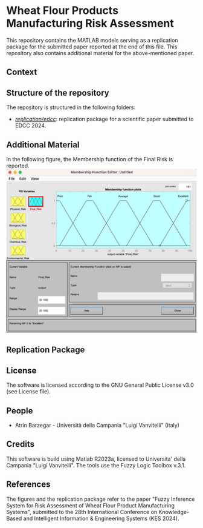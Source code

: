 # Wheat Flour Products Manufacturing Risk Assessment

This repository contains the MATLAB models serving as a replication package for the submitted paper reported at the end of this file. This repository also contains additional material for the above-mentioned paper.

## Context
<!-- @Atrin: here a breif summary of the scope and the context of the paper (no more than 4 lines) --> 


## Structure of the repository
The repository is structured in the following folders:
<!-- @Atrin: describe the content of the folders --> 
* *[replication/edcc](replication/edcc/README.md)*: replication package for a scientific paper submitted to EDCC 2024.



## Additional Material
<!-- @Atrin: put some description of the figures and the figures as well -->


In the following figure, the Membership function of the Final Risk is reported.
![Membership function for the final risk](./images/finalriskmembership.jpg)


## Replication Package
<!-- @Atrin: describe here the instructions on how to replicate the work (how to run the models) --> 



## License
The software is licensed according to the GNU General Public License v3.0 (see License file).

## People
* Atrin Barzegar - Università della Campania "Luigi Vanvitelli" (Italy)

## Credits
This software is build using Matlab R2023a, licensed to Universita' della Campania "Luigi Vanvitelli". The tools use the Fuzzy Logic Toolbox v.3.1.

## References
The figures and the replication package refer to the paper "Fuzzy Inference System for Risk Assessment of Wheat Flour Product Manufacturing Systems", submitted to the 28th International Conference on Knowledge-Based and Intelligent Information & Engineering Systems (KES 2024).

